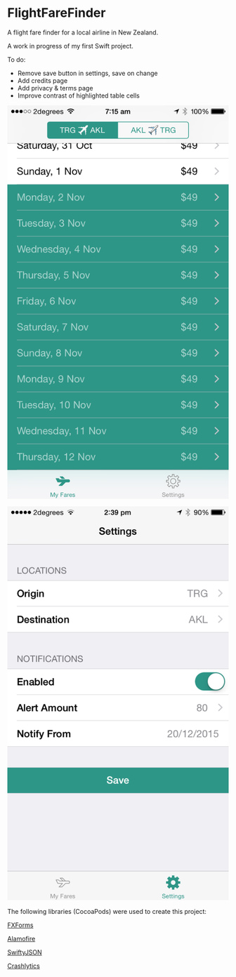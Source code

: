 # FlightFareFinder
A flight fare finder for a local airline in New Zealand.

A work in progress of my first Swift project.

To do:
* Remove save button in settings, save on change
* Add credits page
* Add privacy & terms page
* Improve contrast of highlighted table cells

![Fares](https://raw.githubusercontent.com/andrewjamesford/FlightFareFinder/master/screenshot-fares.png)

![Settings](https://raw.githubusercontent.com/andrewjamesford/FlightFareFinder/master/screenshot-settings.png)

The following libraries (CocoaPods) were used to create this project:

[FXForms](https://github.com/nicklockwood/FXForms)

[Alamofire](https://github.com/Alamofire/Alamofire)

[SwiftyJSON](https://github.com/SwiftyJSON/SwiftyJSON)

[Crashlytics](http://get.fabric.io/)

